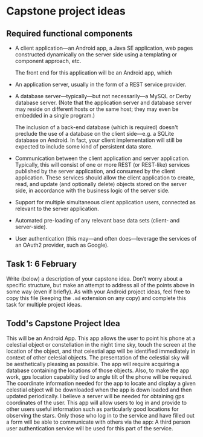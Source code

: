 # Capstone project ideas

## Required functional components

* A client application&mdash;an Android app, a Java SE application, web pages constructed dynamically on the server side using a templating or component approach, etc.

    The front end for this application will be an Android app, which 

* An application server, usually in the form of a REST service provider.

* A database server&mdash;typically&mdash;but not necessarily&mdash;a MySQL or Derby database server. (Note that the application server and database server may reside on different hosts or the same host; they may even be embedded in a single program.)

    The inclusion of a back-end database (which is required) doesn't preclude the use of a database on the client side&mdash;e.g. a SQLite database on Android. In fact, your client implementation will still be expected to include some kind of persistent data store.

* Communication between the client application and server application. Typically, this will consist of one or more REST (or REST-like) services published by the server application, and consumed by the client application. These services should allow the client application to create, read, and update (and optionally delete) objects stored on the server side, in accordance with the business logic of the server side.

* Support for multiple simultaneous client application users, connected as relevant to the server application.

* Automated pre-loading of any relevant base data sets (client- and server-side).

* User authentication (this may&mdash;and often does&mdash;leverage the services of an OAuth2 provider, such as Google).

## Task 1: 6 February

Write (below) a description of your capstone idea. Don't worry about a specific structure, but make an attempt to address all of the points above in some way (even if briefly). As with your Android project ideas, feel free to copy this file (keeping the `.md` extension on any copy) and complete this task for multiple project ideas.


## Todd's Capstone Project Idea

   This will be an Android App.  This app allows the user to point his phone at a celestial object or constellation in the night time sky, touch the screen at the location of the object, and that celestial app will be identified immediately in context of other celesial objects.   The presentation of the celestial sky will be aesthetically pleasing as possible.  The app will require acquiring a database containing the locations of those objects.  Also, to make the app work, gps location capability tied to angle tilt of the phone will be required.  The coordinate information needed for the app to locate and display a given celestial object will be downloaded when the app is down loaded and then updated periodically.  I believe a server will be needed for obtaining gps coordinates of the user.  This app will allow users to log in and provide to other users useful information such as particularly good locations for observing the stars.  Only those who log in to the service and have filled out a form will be able to communicate with others via the app: A third person user authentication service will be used for this part of the service.
